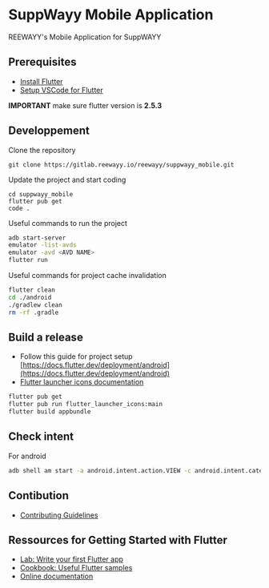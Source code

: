 # SuppWayy Mobile Application

REEWAYY's Mobile Application for SuppWAYY

## Prerequisites 

- [Install Flutter](https://flutter.dev/docs/get-started/install)
- [Setup VSCode for Flutter](https://flutter.dev/docs/get-started/editor?tab=vscode) 

**IMPORTANT** make sure flutter version is **2.5.3**
## Developpement 

Clone the repository
```
git clone https://gitlab.reewayy.io/reewayy/suppwayy_mobile.git
```

Update the project and start coding
```
cd suppwayy_mobile
flutter pub get
code .
```


Useful commands to run the project 
```bash
adb start-server
emulator -list-avds
emulator -avd <AVD NAME>
flutter run
```

Useful commands for project cache invalidation 
```bash
flutter clean
cd ./android
./gradlew clean 
rm -rf .gradle 
```

## Build a release

- Follow this guide for project setup [https://docs.flutter.dev/deployment/android](https://docs.flutter.dev/deployment/android)
- [Flutter launcher icons documentation](https://pub.dev/packages/flutter_launcher_icons) 

```bash
flutter pub get
flutter pub run flutter_launcher_icons:main
flutter build appbundle
```

## Check intent

For android
```bash
adb shell am start -a android.intent.action.VIEW -c android.intent.category.BROWSABLE -d "http://reewayy.io/" dz.transformatek.suppwayy_mobile
```

## Contibution
- [Contributing Guidelines](/docs/CONTRIBUTING.md)

## Ressources for Getting Started with Flutter 

- [Lab: Write your first Flutter app](https://flutter.dev/docs/get-started/codelab)
- [Cookbook: Useful Flutter samples](https://flutter.dev/docs/cookbook)
- [Online documentation](https://flutter.dev/docs)
 